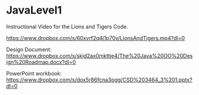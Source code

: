 # JavaLevel1
Instructional Video for the Lions and Tigers Code.

https://www.dropbox.com/s/60xvrf2q4i1p70v/LionsAndTigers.mp4?dl=0

Design Document:  https://www.dropbox.com/s/skjd2ax0mkttje4/The%20Java%20OO%20Design%20Roadmap.docx?dl=0

PowerPoint workbook: https://www.dropbox.com/s/dox5r86fcna3pgg/CSD%203464_3%201.pptx?dl=0

